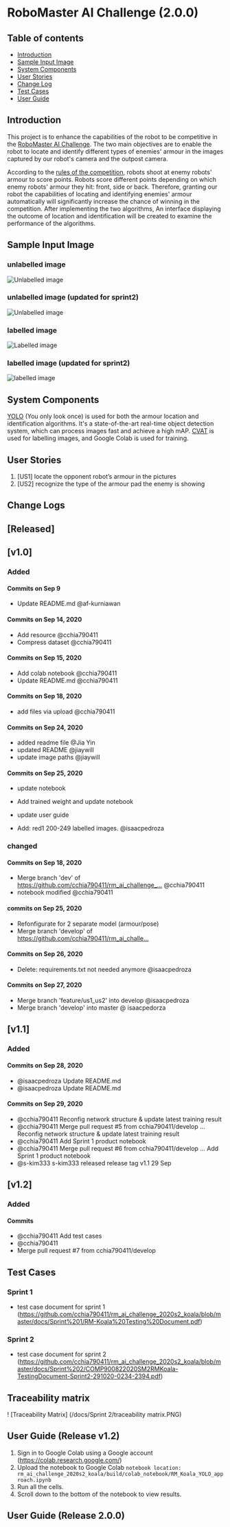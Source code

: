 # RoboMaster AI Challenge (2.0.0)

## Table of contents

* [Introduction](#introduction)
* [Sample Input Image](#sample-input-image)
* [System Components](#system-components)
* [User Stories](#user-stories)
* [Change Log](#change-logs)
* [Test Cases](#test-cases)
* [User Guide](#user-guide)

## Introduction

This project is to enhance the capabilities of the robot to be competitive in the [RoboMaster AI Challenge](https://www.robomaster.com/en-US/robo/icra). The two main objectives are to enable the robot to locate and identify different types of enemies' armour in the images captured by our robot's camera and the outpost camera. 

According to the [rules of the competition](https://www.robomaster.com/en-US/resource/pages/announcement/1039), robots shoot at enemy robots' armour to score points. Robots score different points depending on which enemy robots' armour they hit: front, side or back. Therefore, granting our robot the capabilities of locating and identifying enemies' armour automatically will significantly increase the chance of winning in the competition. After implementing the two algorithms, An interface displaying the outcome of location and identification will be created to examine the performance of the algorithms. 

## Sample Input Image
### unlabelled image
![Unlabelled image](src/images/sample_unlabeled_image.png)

### unlabelled image (updated for sprint2)
![Unlabelled image](/multiple_colours.png)

### labelled image
![Labelled image](src/images/sample_labelled_image.png)

### labelled image (updated for sprint2)
![labelled image](/prediction.jpg)

## System Components

[YOLO](https://pjreddie.com/darknet/yolo/) (You only look once) is used for both the armour location and identification algorithms. It's a state-of-the-art real-time object detection system, which can process images fast and achieve a high mAP. [CVAT](https://github.com/openvinotoolkit/cvat) is used for labelling images, and Google Colab is used for training. 

## User Stories
  1. [US1] locate the opponent robot’s armour in the pictures
  2. [US2] recognize the type of the armour pad the enemy is showing
  
## Change Logs
## [Released] 
## [v1.0]
### Added
#### Commits on Sep 9
- Update README.md @af-kurniawan

#### Commits on Sep 14, 2020
- Add resource @cchia790411
- Compress dataset @cchia790411

#### Commits on Sep 15, 2020
- Add colab notebook @cchia790411
- Update README.md @cchia790411

#### Commits on Sep 18, 2020
- add files via upload @cchia790411

#### Commits on Sep 24, 2020
- added readme file @Jia Yin
- updated README @jiaywill
- update image paths @jiaywill

#### Commits on Sep 25, 2020
- update notebook
- Add trained weight and update notebook
- update user guide

- Add: red1 200-249 labelled images. @isaacpedroza 

### changed
#### Commits on Sep 18, 2020
- Merge branch 'dev' of https://github.com/cchia790411/rm_ai_challenge_… @cchia790411
- notebook modified @cchia790411

#### commits on Sep 25, 2020
- Refonfigurate for 2 separate model (armour/pose) 
- Merge branch 'develop' of https://github.com/cchia790411/rm_ai_challe…

#### Commits on Sep 26, 2020
- Delete: requirements.txt not needed anymore @isaacpedroza 
#### Commits on Sep 27, 2020
- Merge branch 'feature/us1_us2' into develop @isaacpedroza
- Merge branch 'develop' into master @ isaacpedorza

## [v1.1]
### Added 
#### Commits on Sep 28, 2020
- @isaacpedroza Update README.md
- @isaacpedroza Update README.md

#### Commits on Sep 29, 2020
- @cchia790411 Reconfig network structure & update latest training result
- @cchia790411 Merge pull request #5 from cchia790411/develop … Reconfig network structure & update latest training result
- @cchia790411 Add Sprint 1 product notebook
- @cchia790411 Merge pull request #6 from cchia790411/develop … Add Sprint 1 product notebook
- @s-kim333 s-kim333 released release tag v1.1 29 Sep 

## [v1.2]
### Added
#### Commits 
- @cchia790411 Add test cases
- @cchia790411
- Merge pull request #7 from cchia790411/develop

## Test Cases
### Sprint 1
- test case document for sprint 1 (https://github.com/cchia790411/rm_ai_challenge_2020s2_koala/blob/master/docs/Sprint%201/RM-Koala%20Testing%20Document.pdf)
### Sprint 2 
- test case document for sprint 2 (https://github.com/cchia790411/rm_ai_challenge_2020s2_koala/blob/master/docs/Sprint%202/COMP900822020SM2RMKoala-TestingDocument-Sprint2-291020-0234-2394.pdf)

## Traceability matrix
! [Traceability Matrix] (/docs/Sprint 2/traceability matrix.PNG)
## User Guide (Release v1.2)
1. Sign in to Google Colab using a Google account (https://colab.research.google.com/)
2. Upload the notebook to Google Colab 
  ``` notebook location: rm_ai_challenge_2020s2_koala/build/colab_notebook/RM_Koala_YOLO_approach.ipynb ```
3. Run all the cells.
4. Scroll down to the bottom of the notebook to view results.
## User Guide (Release 2.0.0)
